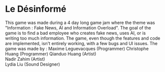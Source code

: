 # Le Désinformé

This game was made during a 4 day long game jam where the theme was "Information : Fake News, AI and Information Overload".
The goal of the game is to find a bad employee who creates fake news, uses AI, or is writing too much information.
The game, even though the features and code are implemented, isn't entirely working, with a few bugs and UI issues.
The game was made by :
Maxime Leguevacques (Programmer)
Christophe Huang (Programmer)
Qianduo Huang (Artist)  
Nadir Zahim (Artist)  
Lydia Liu (Sound Designer)  